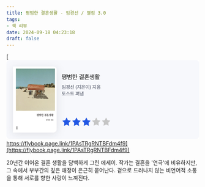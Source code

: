 ```yaml
---
title: 평범한 결혼생활 - 임경선 / 별점 3.0
tags:
- 책 리뷰
date: 2024-09-18 04:23:18
draft: false
---
```


[<img src="./assets/share.flybook.kr_eCvYCb.png" alt="평범한 결혼생활 - 임경선 / 별점 3.0"/>https://flybook.page.link/1PAsTRgRNTBFdm4f9](https://flybook.page.link/1PAsTRgRNTBFdm4f9)

20년간 이어온 결혼 생활을 담백하게 그린 에세이. 작가는 결혼을 '연극'에 비유하지만, 그 속에서 부부간의 깊은 애정이 은근히 묻어난다. 겉으로 드러나지 않는 비언어적 소통을 통해 서로를 향한 사랑이 느껴진다.


